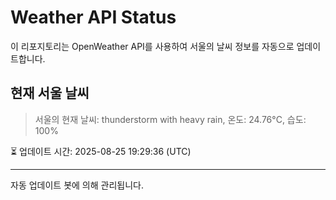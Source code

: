 
# Weather API Status

이 리포지토리는 OpenWeather API를 사용하여 서울의 날씨 정보를 자동으로 업데이트합니다.

## 현재 서울 날씨
> 서울의 현재 날씨: thunderstorm with heavy rain, 온도: 24.76°C, 습도: 100%

⏳ 업데이트 시간: 2025-08-25 19:29:36 (UTC)

---
자동 업데이트 봇에 의해 관리됩니다.
